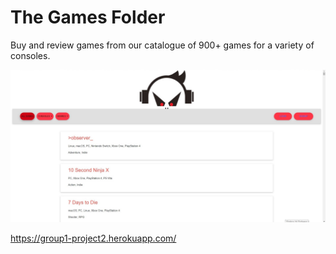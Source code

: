 # The Games Folder

Buy and review games from our catalogue of 900+ games for a variety of consoles. 

![Screenshot](GF-RLP-screenshot.jpg)

https://group1-project2.herokuapp.com/
